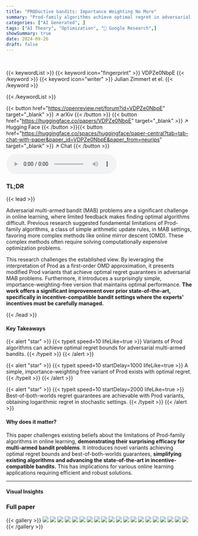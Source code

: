 ```yaml
---
title: "PRODuctive bandits: Importance Weighting No More"
summary: "Prod-family algorithms achieve optimal regret in adversarial multi-armed bandits, disproving prior suboptimality conjectures."
categories: ["AI Generated", ]
tags: ["AI Theory", "Optimization", "🏢 Google Research",]
showSummary: true
date: 2024-09-26
draft: false
---
```


<br>

{{< keywordList >}}
{{< keyword icon="fingerprint" >}} VDPZe0NbpE {{< /keyword >}}
{{< keyword icon="writer" >}} Julian Zimmert et el. {{< /keyword >}}
 
{{< /keywordList >}}

{{< button href="https://openreview.net/forum?id=VDPZe0NbpE" target="_blank" >}}
↗ arXiv
{{< /button >}}
{{< button href="https://huggingface.co/papers/VDPZe0NbpE" target="_blank" >}}
↗ Hugging Face
{{< /button >}}{{< button href="https://huggingface.co/spaces/huggingface/paper-central?tab=tab-chat-with-paper&paper_id=VDPZe0NbpE&paper_from=neurips" target="_blank" >}}
↗ Chat
{{< /button >}}




<audio controls>
    <source src="https://ai-paper-reviewer.com/VDPZe0NbpE/podcast.wav" type="audio/wav">
    Your browser does not support the audio element.
</audio>


### TL;DR


{{< lead >}}

Adversarial multi-armed bandit (MAB) problems are a significant challenge in online learning, where limited feedback makes finding optimal algorithms difficult.  Previous research suggested fundamental limitations of Prod-family algorithms, a class of simple arithmetic update rules, in MAB settings, favoring more complex methods like online mirror descent (OMD).  These complex methods often require solving computationally expensive optimization problems.

This research challenges the established view. By leveraging the interpretation of Prod as a first-order OMD approximation, it presents modified Prod variants that achieve optimal regret guarantees in adversarial MAB problems.  Furthermore, it introduces a surprisingly simple, importance-weighting-free version that maintains optimal performance.  **The work offers a significant improvement over prior state-of-the-art, specifically in incentive-compatible bandit settings where the experts' incentives must be carefully managed.**

{{< /lead >}}


#### Key Takeaways

{{< alert "star" >}}
{{< typeit speed=10 lifeLike=true >}} Variants of Prod algorithms can achieve optimal regret bounds for adversarial multi-armed bandits. {{< /typeit >}}
{{< /alert >}}

{{< alert "star" >}}
{{< typeit speed=10 startDelay=1000 lifeLike=true >}} A simple, importance-weighting free variant of Prod exists with optimal regret. {{< /typeit >}}
{{< /alert >}}

{{< alert "star" >}}
{{< typeit speed=10 startDelay=2000 lifeLike=true >}} Best-of-both-worlds regret guarantees are achievable with Prod variants, obtaining logarithmic regret in stochastic settings. {{< /typeit >}}
{{< /alert >}}

#### Why does it matter?
This paper challenges existing beliefs about the limitations of Prod-family algorithms in online learning, **demonstrating their surprising efficacy for multi-armed bandit problems**.  It introduces novel variants achieving optimal regret bounds and best-of-both-worlds guarantees, **simplifying existing algorithms and advancing the state-of-the-art in incentive-compatible bandits.**  This has implications for various online learning applications requiring efficient and robust solutions. 

------
#### Visual Insights







### Full paper

{{< gallery >}}
<img src="https://ai-paper-reviewer.com/VDPZe0NbpE/1.png" class="grid-w50 md:grid-w33 xl:grid-w25" />
<img src="https://ai-paper-reviewer.com/VDPZe0NbpE/2.png" class="grid-w50 md:grid-w33 xl:grid-w25" />
<img src="https://ai-paper-reviewer.com/VDPZe0NbpE/3.png" class="grid-w50 md:grid-w33 xl:grid-w25" />
<img src="https://ai-paper-reviewer.com/VDPZe0NbpE/4.png" class="grid-w50 md:grid-w33 xl:grid-w25" />
<img src="https://ai-paper-reviewer.com/VDPZe0NbpE/5.png" class="grid-w50 md:grid-w33 xl:grid-w25" />
<img src="https://ai-paper-reviewer.com/VDPZe0NbpE/6.png" class="grid-w50 md:grid-w33 xl:grid-w25" />
<img src="https://ai-paper-reviewer.com/VDPZe0NbpE/7.png" class="grid-w50 md:grid-w33 xl:grid-w25" />
<img src="https://ai-paper-reviewer.com/VDPZe0NbpE/8.png" class="grid-w50 md:grid-w33 xl:grid-w25" />
<img src="https://ai-paper-reviewer.com/VDPZe0NbpE/9.png" class="grid-w50 md:grid-w33 xl:grid-w25" />
<img src="https://ai-paper-reviewer.com/VDPZe0NbpE/10.png" class="grid-w50 md:grid-w33 xl:grid-w25" />
<img src="https://ai-paper-reviewer.com/VDPZe0NbpE/11.png" class="grid-w50 md:grid-w33 xl:grid-w25" />
<img src="https://ai-paper-reviewer.com/VDPZe0NbpE/12.png" class="grid-w50 md:grid-w33 xl:grid-w25" />
<img src="https://ai-paper-reviewer.com/VDPZe0NbpE/13.png" class="grid-w50 md:grid-w33 xl:grid-w25" />
<img src="https://ai-paper-reviewer.com/VDPZe0NbpE/14.png" class="grid-w50 md:grid-w33 xl:grid-w25" />
<img src="https://ai-paper-reviewer.com/VDPZe0NbpE/15.png" class="grid-w50 md:grid-w33 xl:grid-w25" />
<img src="https://ai-paper-reviewer.com/VDPZe0NbpE/16.png" class="grid-w50 md:grid-w33 xl:grid-w25" />
<img src="https://ai-paper-reviewer.com/VDPZe0NbpE/17.png" class="grid-w50 md:grid-w33 xl:grid-w25" />
<img src="https://ai-paper-reviewer.com/VDPZe0NbpE/18.png" class="grid-w50 md:grid-w33 xl:grid-w25" />
<img src="https://ai-paper-reviewer.com/VDPZe0NbpE/19.png" class="grid-w50 md:grid-w33 xl:grid-w25" />
<img src="https://ai-paper-reviewer.com/VDPZe0NbpE/20.png" class="grid-w50 md:grid-w33 xl:grid-w25" />
{{< /gallery >}}